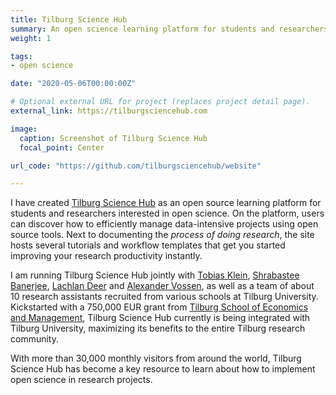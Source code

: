 ```yaml
---
title: Tilburg Science Hub
summary: An open science learning platform for students and researchers with 30,000+ monthly visitors from around the world.
weight: 1

tags:
- open science

date: "2020-05-06T00:00:00Z"

# Optional external URL for project (replaces project detail page).
external_link: https://tilburgsciencehub.com

image:
  caption: Screenshot of Tilburg Science Hub
  focal_point: Center

url_code: "https://github.com/tilburgsciencehub/website"

---
```


I have created [Tilburg Science Hub](https://tilburgsciencehub.com) as an open source learning platform for students and researchers interested in open science. On the platform, users can discover how to efficiently manage data-intensive projects using open source tools. Next to documenting the *process of doing research*, the site hosts several tutorials and workflow templates that get you started improving your research productivity instantly.

I am running Tilburg Science Hub jointly with [Tobias Klein](https://www.tobiasklein.ws), [Shrabastee Banerjee](https://sites.google.com/view/shrabastee), [Lachlan Deer](https://lachlandeer.github.io) and [Alexander Vossen](https://www.jads.nl/researcher/alexander-vossen/), as well as a team of about 10 research assistants recruited from various schools at Tilburg University. Kickstarted with a 750,000 EUR grant from [Tilburg School of Economics and Management](https://www.tilburguniversity.edu/about/schools/economics-and-management), Tilburg Science Hub currently is being integrated with Tilburg University, maximizing its benefits to the entire Tilburg research community.

With more than 30,000 monthly visitors from around the world, Tilburg Science Hub has become a key resource to learn about how to implement open science in research projects.